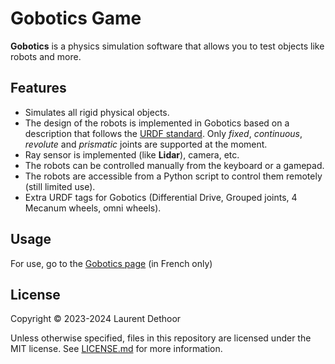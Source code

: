 # Gobotics Game

**Gobotics** is a physics simulation software that allows you to test objects like robots and more.

## Features

- Simulates all rigid physical objects.
- The design of the robots is implemented in Gobotics based on a description that follows the [URDF standard](http://wiki.ros.org/urdf/XML). Only *fixed*, *continuous*, *revolute* and *prismatic* joints are supported at the moment.
- Ray sensor is implemented (like **Lidar**), camera, etc.
- The robots can be controlled manually from the keyboard or a gamepad.
- The robots are accessible from a Python script to control them remotely (still limited use).
- Extra URDF tags for Gobotics (Differential Drive, Grouped joints, 4 Mecanum wheels, omni wheels).

## Usage

For use, go to the [Gobotics page](https://gobotics.ld2studio.fr/) (in French only)

## License

Copyright © 2023-2024 Laurent Dethoor

Unless otherwise specified, files in this repository are licensed under the MIT license. See [LICENSE.md](LICENSE.md) for more information.


